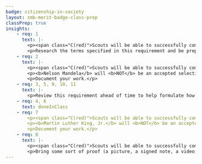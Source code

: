 ```yaml
---
badge: citizenship-in-society
layout: smb-merit-badge-class-prep
classPrep: true
insights:
    - req: 1
      text: |-
        <p><span class="C(red)">Scouts will be able to successfully complete this requirement when they have prepared ahead of time.</span></p>
        <p>Research the terms specified in this requirement and be prepared to share.</p>
    - req: 2
      text: |-
        <p><span class="C(red)">Scouts will be able to successfully complete this requirement when they have prepared ahead of time.</span></p>
        <p><b>Nelson Mandela</b> will <b>NOT</b> be an accepted selection for this requirement, please choose someone else.</p>
        <p>Document your work.</p>
    - req: 3, 5, 9, 10, 11
      text: |-
        <p>Review this requirement ahead of time to help formulate how you will answer each of these requirement components.</p>
    - req: 4, 6
      text: doneInClass
    - req: 7
        <p><span class="C(red)">Scouts will be able to successfully complete this requirement when they have prepared ahead of time.</span></p>
        <p><b>Martin Luther King, Jr.</b> will <b>NOT</b> be an accepted selection for this requirement, please choose someone else.</p>
        <p>Document your work.</p>
    - req: 8
      text: |-
        <p><span class="C(red)">Scouts will be able to successfully complete this requirement when they have prepared ahead of time.</span></p>
        <p>Bring some sort of proof (a picture, a signed note, a video, etc.) or validation from your parent or guardian that you worked with one of them on this requirement.</p>
---
```

